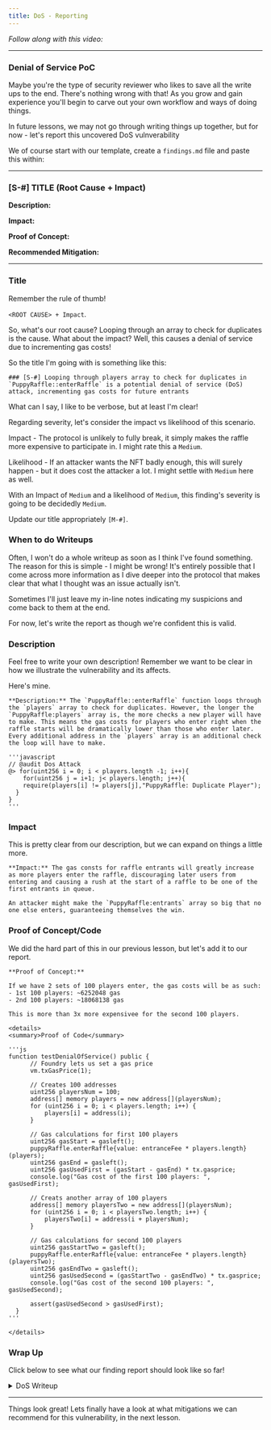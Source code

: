 ```yaml
---
title: DoS - Reporting
---
```


_Follow along with this video:_

---

### Denial of Service PoC

Maybe you're the type of security reviewer who likes to save all the write ups to the end. There's nothing wrong with that! As you grow and gain experience you'll begin to carve out your own workflow and ways of doing things.

In future lessons, we may not go through writing things up together, but for now - let's report this uncovered DoS vulnverability

We of course start with our template, create a `findings.md` file and paste this within:

---

### [S-#] TITLE (Root Cause + Impact)

**Description:**

**Impact:**

**Proof of Concept:**

**Recommended Mitigation:**

---

### Title

Remember the rule of thumb!

`<ROOT CAUSE> + Impact`.

So, what's our root cause? Looping through an array to check for duplicates is the cause. What about the impact? Well, this causes a denial of service due to incrementing gas costs!

So the title I'm going with is something like this:

```
### [S-#] Looping through players array to check for duplicates in `PuppyRaffle::enterRaffle` is a potential denial of service (DoS) attack, incrementing gas costs for future entrants
```

What can I say, I like to be verbose, but at least I'm clear!

Regarding severity, let's consider the impact vs likelihood of this scenario.

Impact - The protocol is unlikely to fully break, it simply makes the raffle more expensive to participate in. I might rate this a `Medium`.

Likelihood - If an attacker wants the NFT badly enough, this will surely happen - but it does cost the attacker a lot. I might settle with `Medium` here as well.

With an Impact of `Medium` and a likelihood of `Medium`, this finding's severity is going to be decidedly `Medium`.

Update our title appropriately `[M-#]`.

### When to do Writeups

Often, I won't do a whole writeup as soon as I think I've found something. The reason for this is simple - I might be wrong! It's entirely possible that I come across more information as I dive deeper into the protocol that makes clear that what I thought was an issue actually isn't.

Sometimes I'll just leave my in-line notes indicating my suspicions and come back to them at the end.

For now, let's write the report as though we're confident this is valid.

### Description

Feel free to write your own description! Remember we want to be clear in how we illustrate the vulnerability and its affects.

Here's mine.

```
**Description:** The `PuppyRaffle::enterRaffle` function loops through the `players` array to check for duplicates. However, the longer the `PuppyRaffle:players` array is, the more checks a new player will have to make. This means the gas costs for players who enter right when the raffle starts will be dramatically lower than those who enter later. Every additional address in the `players` array is an additional check the loop will have to make.

'''javascript
// @audit Dos Attack
@> for(uint256 i = 0; i < players.length -1; i++){
    for(uint256 j = i+1; j< players.length; j++){
    require(players[i] != players[j],"PuppyRaffle: Duplicate Player");
  }
}
'''
```

### Impact

This is pretty clear from our description, but we can expand on things a little more.

```
**Impact:** The gas consts for raffle entrants will greatly increase as more players enter the raffle, discouraging later users from entering and causing a rush at the start of a raffle to be one of the first entrants in queue.

An attacker might make the `PuppyRaffle:entrants` array so big that no one else enters, guaranteeing themselves the win.
```

### Proof of Concept/Code

We did the hard part of this in our previous lesson, but let's add it to our report.

```
**Proof of Concept:**

If we have 2 sets of 100 players enter, the gas costs will be as such:
- 1st 100 players: ~6252048 gas
- 2nd 100 players: ~18068138 gas

This is more than 3x more expensivee for the second 100 players.

<details>
<summary>Proof of Code</summary>

'''js
function testDenialOfService() public {
      // Foundry lets us set a gas price
      vm.txGasPrice(1);

      // Creates 100 addresses
      uint256 playersNum = 100;
      address[] memory players = new address[](playersNum);
      for (uint256 i = 0; i < players.length; i++) {
          players[i] = address(i);
      }

      // Gas calculations for first 100 players
      uint256 gasStart = gasleft();
      puppyRaffle.enterRaffle{value: entranceFee * players.length}(players);
      uint256 gasEnd = gasleft();
      uint256 gasUsedFirst = (gasStart - gasEnd) * tx.gasprice;
      console.log("Gas cost of the first 100 players: ", gasUsedFirst);

      // Creats another array of 100 players
      address[] memory playersTwo = new address[](playersNum);
      for (uint256 i = 0; i < playersTwo.length; i++) {
          playersTwo[i] = address(i + playersNum);
      }

      // Gas calculations for second 100 players
      uint256 gasStartTwo = gasleft();
      puppyRaffle.enterRaffle{value: entranceFee * players.length}(playersTwo);
      uint256 gasEndTwo = gasleft();
      uint256 gasUsedSecond = (gasStartTwo - gasEndTwo) * tx.gasprice;
      console.log("Gas cost of the second 100 players: ", gasUsedSecond);

      assert(gasUsedSecond > gasUsedFirst);
  }
'''

</details>
```

### Wrap Up

Click below to see what our finding report should look like so far!

<details>
<Summary>DoS Writeup</summary>

### [M-#] Looping through players array to check for duplicates in `PuppyRaffle::enterRaffle` is a potential denial of service (DoS) attack, incrementing gas costs for future entrants

**Description:** The `PuppyRaffle::enterRaffle` function loops through the `players` array to check for duplicates. However, the longer the `PuppyRaffle:players` array is, the more checks a new player will have to make. This means the gas costs for players who enter right when the raffle starts will be dramatically lower than those who enter later. Every additional address in the `players` array is an additional check the loop will have to make.

```javascript
// @audit Dos Attack
@> for(uint256 i = 0; i < players.length -1; i++){
    for(uint256 j = i+1; j< players.length; j++){
    require(players[i] != players[j],"PuppyRaffle: Duplicate Player");
  }
}
```

**Impact:** The gas consts for raffle entrants will greatly increase as more players enter the raffle, discouraging later users from entering and causing a rush at the start of a raffle to be one of the first entrants in queue.

An attacker might make the `PuppyRaffle:entrants` array so big that no one else enters, guaranteeing themselves the win.

**Proof of Concept:**

If we have 2 sets of 100 players enter, the gas costs will be as such:

- 1st 100 players: ~6252048 gas
- 2nd 100 players: ~18068138 gas

This is more than 3x more expensivee for the second 100 players.

<details>
<summary>Proof of Code</summary>

```js
function testDenialOfService() public {
      // Foundry lets us set a gas price
      vm.txGasPrice(1);

      // Creates 100 addresses
      uint256 playersNum = 100;
      address[] memory players = new address[](playersNum);
      for (uint256 i = 0; i < players.length; i++) {
          players[i] = address(i);
      }

      // Gas calculations for first 100 players
      uint256 gasStart = gasleft();
      puppyRaffle.enterRaffle{value: entranceFee * players.length}(players);
      uint256 gasEnd = gasleft();
      uint256 gasUsedFirst = (gasStart - gasEnd) * tx.gasprice;
      console.log("Gas cost of the first 100 players: ", gasUsedFirst);

      // Creats another array of 100 players
      address[] memory playersTwo = new address[](playersNum);
      for (uint256 i = 0; i < playersTwo.length; i++) {
          playersTwo[i] = address(i + playersNum);
      }

      // Gas calculations for second 100 players
      uint256 gasStartTwo = gasleft();
      puppyRaffle.enterRaffle{value: entranceFee * players.length}(playersTwo);
      uint256 gasEndTwo = gasleft();
      uint256 gasUsedSecond = (gasStartTwo - gasEndTwo) * tx.gasprice;
      console.log("Gas cost of the second 100 players: ", gasUsedSecond);

      assert(gasUsedSecond > gasUsedFirst);
  }
```

</details>
:br

**Recommended Mitigations:**

</details>

---

Things look great! Lets finally have a look at what mitigations we can recommend for this vulnerability, in the next lesson.
